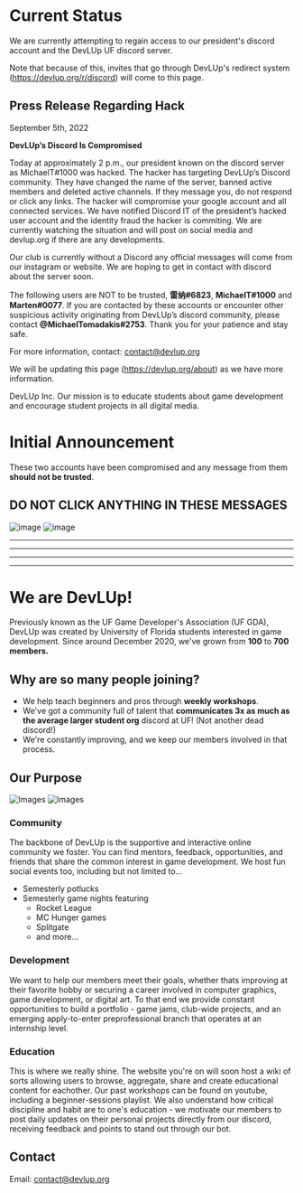 # Current Status

We are currently attempting to regain access to our president's discord account and the DevLUp UF discord server.

Note that because of this, invites that go through DevLUp's redirect system (https://devlup.org/r/discord) will come to this page.

## Press Release Regarding Hack

September 5th, 2022

**DevLUp’s Discord Is Compromised**

Today at approximately 2 p.m., our president known on the discord server as MichaelT#1000 was hacked. The hacker has targeting DevLUp’s Discord community. They have changed the name of the server, banned active members and deleted active channels. If they message you, do not respond or click any links. The hacker will compromise your google account and all connected services. We have notified Discord IT of the president’s hacked user account and the identity fraud the hacker is commiting. We are currently watching the situation and will post on social media and devlup.org if there are any developments.

Our club is currently without a Discord any official messages will come from our instagram or website. We are hoping to get in contact with discord about the server soon.

The following users are NOT to be trusted, **雷纳#6823**, **MichaelT#1000** and **Marten#0077**. If you are contacted by these accounts or encounter other suspicious activity originating from DevLUp’s discord community, please contact **@MichaelTomadakis#2753**. Thank you for your patience and stay safe.

For more information, contact: contact@devlup.org

We will be updating this page (https://devlup.org/about) as we have more information.

DevLUp Inc.
Our mission is to educate students about game development and encourage student projects in all digital media.

# Initial Announcement

These two accounts have been compromised and any message from them **should not be trusted**.

## DO NOT CLICK ANYTHING IN THESE MESSAGES

![image](https://user-images.githubusercontent.com/42710136/188505818-22fbc4e4-fc84-4cc5-b824-00e1b9b955f2.png)
![image](https://user-images.githubusercontent.com/42710136/188505842-038d11d8-2fcf-4dac-8535-76bc94c4276b.png)

---
---
---
---

# We are DevLUp!

Previously known as the UF Game Developer's Association (UF GDA), DevLUp was created by University of Florida students interested in game development. Since around December 2020, we've grown from **100** to **700 members.**

## Why are so many people joining?

- We help teach beginners and pros through **weekly workshops**.
- We've got a community full of talent that **communicates 3x as much as the average larger student org** discord at UF! (Not another dead discord!)
- We're constantly improving, and we keep our members involved in that process.

## Our Purpose

![Images](https://media.discordapp.net/attachments/922216869312729088/1005218402710863993/unknown.png?width=533&height=400)
![Images](https://media.discordapp.net/attachments/922216869312729088/1005216946809217165/unknown.png?width=300&height=400)

### Community

The backbone of DevLUp is the supportive and interactive online community we foster. You can find mentors, feedback, opportunities, and friends that share the common interest in game development. We host fun social events too, including but not limited to...
* Semesterly potlucks
* Semesterly game nights featuring
  * Rocket League
  * MC Hunger games
  * Splitgate
  * and more... 

### Development

We want to help our members meet their goals, whether thats improving at their favorite hobby or securing a career involved in computer graphics, game development, or digital art. To that end we provide constant opportunities to build a portfolio - game jams, club-wide projects, and an emerging apply-to-enter preprofessional branch that operates at an internship level.

### Education
This is where we really shine. The website you're on will soon host a wiki of sorts allowing users to browse, aggregate, share and create educational content for eachother. Our past workshops can be found on youtube, including a beginner-sessions playlist. We also understand how critical discipline and habit are to one's education - we motivate our members to post daily updates on their personal projects directly from our discord, receiving feedback and points to stand out through our bot. 

[//]: ## (Behind The Scenes, information on the org's story as well as just putting the credits section here.)

## Contact

Email: contact@devlup.org
